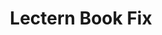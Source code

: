 ---
layout: post
title: Lectern Book Fix
permalink: /addons/compliance32x/Lectern%20Book%20Fix
comments: true
comments-id: LecternBookFix
header-img: compliance32x/addons/Lectern Book Fix.jpg

long_text: Fixes the lectern books look like a book instead of an enchantment table book. 

authors:
  - Apicella111

download:
  - 1.16:
    - https://github.com/Compliance-Addons/Addons/raw/master/32x/Lectern%20Book%20Fix/Lectern%20Book%20Fix%20For%20Compliance.zip
---